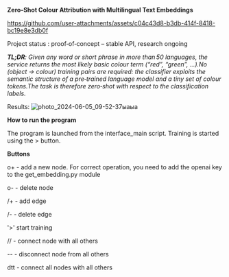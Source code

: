 **Zero‑Shot Colour Attribution with Multilingual Text Embeddings**

https://github.com/user-attachments/assets/c04c43d8-b3db-414f-8418-bc19e8e3db0f


Project status : proof‑of‑concept – stable API, research ongoing

***TL;DR**: Given any word or short phrase in more than 50 languages, the service returns the most likely basic colour term (“red”, “green”, …).No (object → colour) training pairs are required: the classifier exploits the semantic structure of a pre‑trained language model and a tiny set of colour tokens.The task is therefore zero‑shot with respect to the classification labels.*

Results:
![photo_2024-06-05_09-52-37ыаыа](https://github.com/user-attachments/assets/b16b2267-4402-44e4-9e50-042723019b9d)


**How to run the program**


The program is launched from the interface_main script. Training is started using the > button.

**Buttons**

o+ - add a new node. For correct operation, you need to add the openai key to the get_embedding.py module

o- - delete node

/+ - add edge

/- - delete edge

'>' start training

// - connect node with all others

-- - disconnect node from all others

dtt - connect all nodes with all others
